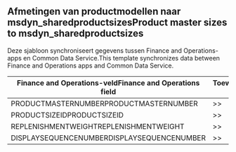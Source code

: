 ## <a name="product-master-sizes-to-msdyn_sharedproductsizes"></a><span data-ttu-id="80528-101">Afmetingen van productmodellen naar msdyn_sharedproductsizes</span><span class="sxs-lookup"><span data-stu-id="80528-101">Product master sizes to msdyn_sharedproductsizes</span></span>

<span data-ttu-id="80528-102">Deze sjabloon synchroniseert gegevens tussen Finance and Operations-apps en Common Data Service.</span><span class="sxs-lookup"><span data-stu-id="80528-102">This template synchronizes data between Finance and Operations apps and Common Data Service.</span></span>

<span data-ttu-id="80528-103">Finance and Operations-veld</span><span class="sxs-lookup"><span data-stu-id="80528-103">Finance and Operations field</span></span> | <span data-ttu-id="80528-104">Toewijzingstype</span><span class="sxs-lookup"><span data-stu-id="80528-104">Map type</span></span> | <span data-ttu-id="80528-105">Ander Dynamics 365-veld</span><span class="sxs-lookup"><span data-stu-id="80528-105">Other Dynamics 365 field</span></span> | <span data-ttu-id="80528-106">Standaardwaarde</span><span class="sxs-lookup"><span data-stu-id="80528-106">Default value</span></span>
---|---|---|---
<span data-ttu-id="80528-107">PRODUCTMASTERNUMBER</span><span class="sxs-lookup"><span data-stu-id="80528-107">PRODUCTMASTERNUMBER</span></span> | >> | <span data-ttu-id="80528-108">msdyn_globalproduct.msdyn_productnumber</span><span class="sxs-lookup"><span data-stu-id="80528-108">msdyn_globalproduct.msdyn_productnumber</span></span> | 
<span data-ttu-id="80528-109">PRODUCTSIZEID</span><span class="sxs-lookup"><span data-stu-id="80528-109">PRODUCTSIZEID</span></span> | >> | <span data-ttu-id="80528-110">msdyn_productsize.msdyn_productsize</span><span class="sxs-lookup"><span data-stu-id="80528-110">msdyn_productsize.msdyn_productsize</span></span> | 
<span data-ttu-id="80528-111">REPLENISHMENTWEIGHT</span><span class="sxs-lookup"><span data-stu-id="80528-111">REPLENISHMENTWEIGHT</span></span> | >> | <span data-ttu-id="80528-112">msdyn_replenishmentweight</span><span class="sxs-lookup"><span data-stu-id="80528-112">msdyn_replenishmentweight</span></span> | 
<span data-ttu-id="80528-113">DISPLAYSEQUENCENUMBER</span><span class="sxs-lookup"><span data-stu-id="80528-113">DISPLAYSEQUENCENUMBER</span></span> | >> | <span data-ttu-id="80528-114">msdyn_displaysequencenumber</span><span class="sxs-lookup"><span data-stu-id="80528-114">msdyn_displaysequencenumber</span></span> | 
